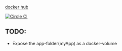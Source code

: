  
[docker hub](https://registry.hub.docker.com/u/linnovate/docker-mean)

[![Circle CI](https://circleci.com/gh/linnovate/docker-images.svg?style=svg)](https://circleci.com/gh/linnovate/docker-images)


TODO:
----
- Expose the app-folder(myApp) as a docker-volume
